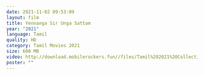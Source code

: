 ```yaml
---
date: 2021-11-02 09:53:09
layout: film
title: Yennanga Sir Unga Sattam
year: "2021"
language: Tamil
quality: HD
category: Tamil Movies 2021
size: 600 MB
video: http://download.mobilerockers.fun//files/Tamil%202021%20Collection/Yennanga%20Sir%20Unga%20Sattam%20(2021)/Yennanga%20Sir%20Unga%20Sattam%20(2021)%20Full%20Movies/Yennanga%20Sir%20Unga%20Sattam%20(2021)%20HDRip/Yennanga%20Sir%20Unga%20Sattam%20(2021)%20HDRip%20Single%20Part.mp4
poster: ""
---
```

